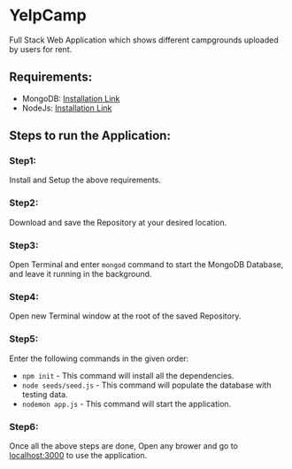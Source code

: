 # YelpCamp
Full Stack Web Application which shows different campgrounds uploaded by users for rent.

## Requirements:
* MongoDB: [Installation Link](https://www.mongodb.com/docs/manual/administration/install-community/)
* NodeJs: [Installation Link](https://nodejs.org/en/download/)

## Steps to run the Application:

### Step1:
Install and Setup the above requirements.

### Step2:
Download and save the Repository at your desired location.

### Step3:
Open Terminal and enter ``mongod`` command to start the MongoDB Database, and leave it running in the background.

### Step4:
Open new Terminal window at the root of the saved Repository.

### Step5:
Enter the following commands in the given order:
* ``npm init`` - This command will install all the dependencies.
* ``node seeds/seed.js`` - This command will populate the database with testing data.
* ``nodemon app.js`` - This command will start the application.

### Step6:
Once all the above steps are done, Open any brower and go to [localhost:3000](https://localhost:3000/campgrounds) to use the application.
